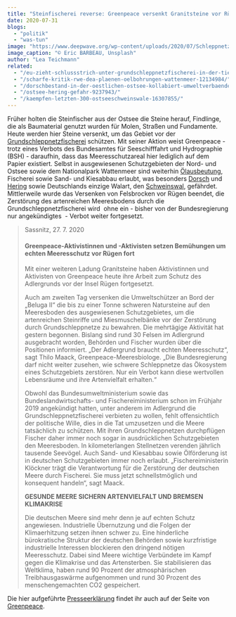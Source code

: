 ```yaml
---
title: "Steinfischerei reverse: Greenpeace versenkt Granitsteine vor Rügen"
date: 2020-07-31
blogs: 
  - "politik"
  - "was-tun"
image: "https://www.deepwave.org/wp-content/uploads/2020/07/Schleppnetzfischer_Netz-scaled.jpg"
image_caption: "© Eric BARBEAU, Unsplash"
author: "Lea Teichmann"
related: 
  - "/eu-zieht-schlussstrich-unter-grundschleppnetzfischerei-in-der-tiefsee/"
  - "/scharfe-kritik-rwe-dea-plaenen-oelbohrungen-wattenmeer-12134984/"
  - "/dorschbestand-in-der-oestlichen-ostsee-kollabiert-umweltverbaende-fordern-sofortigen-fangstopp/"
  - "/ostsee-hering-gefahr-9237943/"
  - "/kaempfen-letzten-300-ostseeschweinswale-16307855/"
---
```


Früher holten die Steinfischer aus der Ostsee die Steine herauf, Findlinge, die als Baumaterial genutzt wurden für Molen, Straßen und Fundamente. Heute werden hier Steine versenkt, um das Gebiet vor der [Grundschleppnetzfischerei](https://www.deepwave.org/eu-zieht-schlussstrich-unter-grundschleppnetzfischerei-in-der-tiefsee/) schützen. Mit seiner Aktion weist Greenpeace - trotz eines Verbots des Bundesamtes für Seeschifffahrt und Hydrographie (BSH) - daraufhin, dass das Meeresschutzareal hier lediglich auf dem Papier existiert. Selbst in ausgewiesenen Schutzgebieten der Nord- und Ostsee sowie dem Nationalpark Wattenmeer sind weiterhin [Ölausbeutung](https://www.deepwave.org/scharfe-kritik-rwe-dea-plaenen-oelbohrungen-wattenmeer-12134984/), Fischerei sowie Sand- und Kiesabbau erlaubt, was besonders [Dorsch](https://www.deepwave.org/dorschbestand-in-der-oestlichen-ostsee-kollabiert-umweltverbaende-fordern-sofortigen-fangstopp/) und [Hering](https://www.deepwave.org/ostsee-hering-gefahr-9237943/) sowie Deutschlands einzige Walart, den [Schweinswal](https://www.deepwave.org/kaempfen-letzten-300-ostseeschweinswale-16307855/), gefährdet. Mittlerweile wurde das Versenken von Felsbrocken vor Rügen beendet, die Zerstörung des artenreichen Meeresbodens durch die Grundschleppnetzfischerei wird  ohne ein - bisher von der Bundesregierung nur angekündigtes  - Verbot weiter fortgesetzt.

> Sassnitz, 27. 7. 2020
> 
> #### Greenpeace-Aktivistinnen und -Aktivisten setzen Bemühungen um echten Meeresschutz vor Rügen fort
> 
> Mit einer weiteren Ladung Granitsteine haben Aktivistinnen und Aktivisten von Greenpeace heute ihre Arbeit zum Schutz des Adlergrunds vor der Insel Rügen fortgesetzt.
> 
> Auch am zweiten Tag versenken die Umweltschützer an Bord der „Beluga II“ die bis zu einer Tonne schweren Natursteine auf den Meeresboden des ausgewiesenen Schutzgebietes, um die artenreichen Steinriffe und Miesmuschelbänke vor der Zerstörung durch Grundschleppnetze zu bewahren. Die mehrtägige Aktivität hat gestern begonnen. Bislang sind rund 30 Felsen im Adlergrund ausgebracht worden, Behörden und Fischer wurden über die Positionen informiert. „Der Adlergrund braucht echten Meeresschutz“, sagt Thilo Maack, Greenpeace-Meeresbiologe. „Die Bundesregierung darf nicht weiter zusehen, wie schwere Schleppnetze das Ökosystem eines Schutzgebiets zerstören. Nur ein Verbot kann diese wertvollen Lebensräume und ihre Artenvielfalt erhalten.“
> 
> Obwohl das Bundesumweltministerium sowie das Bundeslandwirtschafts- und Fischereiministerium schon im Frühjahr 2019 angekündigt hatten, unter anderem im Adlergrund die Grundschleppnetzfischerei verbieten zu wollen, fehlt offensichtlich der politische Wille, dies in die Tat umzusetzen und die Meere tatsächlich zu schützen. Mit ihren Grundschleppnetzen durchpflügen Fischer daher immer noch sogar in ausdrücklichen Schutzgebieten den Meeresboden. In kilometerlangen Stellnetzen verenden jährlich tausende Seevögel. Auch Sand- und Kiesabbau sowie Ölförderung ist in deutschen Schutzgebieten immer noch erlaubt. „Fischereiministerin Klöckner trägt die Verantwortung für die Zerstörung der deutschen Meere durch Fischerei. Sie muss jetzt schnellstmöglich und konsequent handeln“, sagt Maack.
> 
> **GESUNDE MEERE SICHERN ARTENVIELFALT UND BREMSEN KLIMAKRISE**
> 
> Die deutschen Meere sind mehr denn je auf echten Schutz angewiesen. Industrielle Übernutzung und die Folgen der Klimaerhitzung setzen ihnen schwer zu. Eine hinderliche bürokratische Struktur der deutschen Behörden sowie kurzfristige industrielle Interessen blockieren den dringend nötigen Meeresschutz. Dabei sind Meere wichtige Verbündete im Kampf gegen die Klimakrise und das Artensterben. Sie stabilisieren das Weltklima, haben rund 90 Prozent der atmosphärischen Treibhausgaswärme aufgenommen und rund 30 Prozent des menschengemachten CO2 gespeichert.

Die hier aufgeführte [Presseerklärung](https://www.greenpeace.de/presse/presseerklaerungen/greenpeace-aktivistinnen-und-aktivisten-setzen-bemuehungen-um-echten) findet ihr auch auf der Seite von [Greenpeace](https://www.greenpeace.de/).
